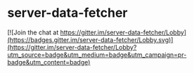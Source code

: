 # server-data-fetcher

[![Join the chat at https://gitter.im/server-data-fetcher/Lobby](https://badges.gitter.im/server-data-fetcher/Lobby.svg)](https://gitter.im/server-data-fetcher/Lobby?utm_source=badge&utm_medium=badge&utm_campaign=pr-badge&utm_content=badge)